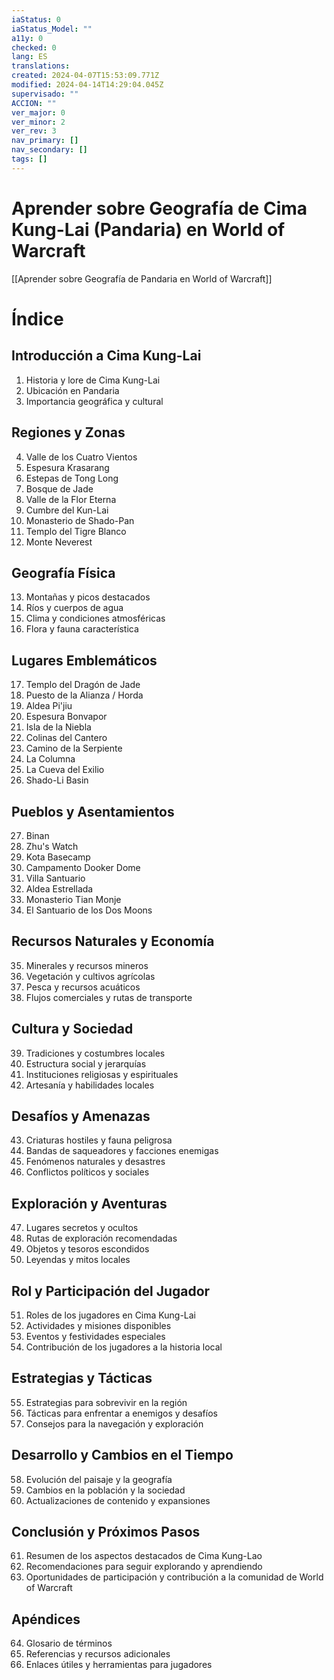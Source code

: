 ```yaml
---
iaStatus: 0
iaStatus_Model: ""
a11y: 0
checked: 0
lang: ES
translations: 
created: 2024-04-07T15:53:09.771Z
modified: 2024-04-14T14:29:04.045Z
supervisado: ""
ACCION: ""
ver_major: 0
ver_minor: 2
ver_rev: 3
nav_primary: []
nav_secondary: []
tags: []
---
```

# Aprender sobre Geografía de Cima Kung-Lai (Pandaria) en World of Warcraft

[[Aprender sobre Geografía de Pandaria en World of Warcraft]]


# Índice

## Introducción a Cima Kung-Lai
1. Historia y lore de Cima Kung-Lai
2. Ubicación en Pandaria
3. Importancia geográfica y cultural

## Regiones y Zonas
4. Valle de los Cuatro Vientos
5. Espesura Krasarang
6. Estepas de Tong Long
7. Bosque de Jade
8. Valle de la Flor Eterna
9. Cumbre del Kun-Lai
10. Monasterio de Shado-Pan
11. Templo del Tigre Blanco
12. Monte Neverest

## Geografía Física
13. Montañas y picos destacados
14. Ríos y cuerpos de agua
15. Clima y condiciones atmosféricas
16. Flora y fauna característica

## Lugares Emblemáticos
17. Templo del Dragón de Jade
18. Puesto de la Alianza / Horda
19. Aldea Pi'jiu
20. Espesura Bonvapor
21. Isla de la Niebla
22. Colinas del Cantero
23. Camino de la Serpiente
24. La Columna
25. La Cueva del Exilio
26. Shado-Li Basin

## Pueblos y Asentamientos
27. Binan
28. Zhu's Watch
29. Kota Basecamp
30. Campamento Dooker Dome
31. Villa Santuario
32. Aldea Estrellada
33. Monasterio Tian Monje
34. El Santuario de los Dos Moons

## Recursos Naturales y Economía
35. Minerales y recursos mineros
36. Vegetación y cultivos agrícolas
37. Pesca y recursos acuáticos
38. Flujos comerciales y rutas de transporte

## Cultura y Sociedad
39. Tradiciones y costumbres locales
40. Estructura social y jerarquías
41. Instituciones religiosas y espirituales
42. Artesanía y habilidades locales

## Desafíos y Amenazas
43. Criaturas hostiles y fauna peligrosa
44. Bandas de saqueadores y facciones enemigas
45. Fenómenos naturales y desastres
46. Conflictos políticos y sociales

## Exploración y Aventuras
47. Lugares secretos y ocultos
48. Rutas de exploración recomendadas
49. Objetos y tesoros escondidos
50. Leyendas y mitos locales

## Rol y Participación del Jugador
51. Roles de los jugadores en Cima Kung-Lai
52. Actividades y misiones disponibles
53. Eventos y festividades especiales
54. Contribución de los jugadores a la historia local

## Estrategias y Tácticas
55. Estrategias para sobrevivir en la región
56. Tácticas para enfrentar a enemigos y desafíos
57. Consejos para la navegación y exploración

## Desarrollo y Cambios en el Tiempo
58. Evolución del paisaje y la geografía
59. Cambios en la población y la sociedad
60. Actualizaciones de contenido y expansiones

## Conclusión y Próximos Pasos
61. Resumen de los aspectos destacados de Cima Kung-Lao
62. Recomendaciones para seguir explorando y aprendiendo
63. Oportunidades de participación y contribución a la comunidad de World of Warcraft

## Apéndices
64. Glosario de términos
65. Referencias y recursos adicionales
66. Enlaces útiles y herramientas para jugadores

